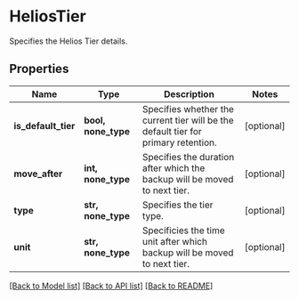 # HeliosTier

Specifies the Helios Tier details.

## Properties
Name | Type | Description | Notes
------------ | ------------- | ------------- | -------------
**is_default_tier** | **bool, none_type** | Specifies whether the current tier will be the default tier for primary retention. | [optional] 
**move_after** | **int, none_type** | Specifies the duration after which the backup will be moved to next tier. | [optional] 
**type** | **str, none_type** | Specifies the tier type. | [optional] 
**unit** | **str, none_type** | Specificies the time unit after which backup will be moved to next tier. | [optional] 

[[Back to Model list]](../README.md#documentation-for-models) [[Back to API list]](../README.md#documentation-for-api-endpoints) [[Back to README]](../README.md)


